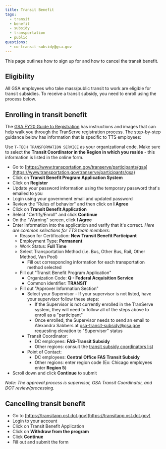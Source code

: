 ```yaml
---
title: Transit Benefit
tags:
  - transit
  - benefit
  - subsidy
  - transportation
  - public
questions:
  - co-transit-subsidy@gsa.gov
---
```


This page outlines how to sign up for and how to cancel the transit benefit.

## Eligibility

All GSA employees who take mass/public transit to work are eligible for transit subsidies. To receive a transit subsidy, you need to enroll using the process below.

## Enrolling in transit benefit

The [GSA FY20 Guide to Registration](https://www.transportation.gov/transerve/participants/gsa-fy20-guide-registration) has instructions and images that can help walk you through the TranServe registration process. The step-by-step guidance below has information that is specific to TTS employees:

Use `T-TECH TRANSFORMATION SERVICE` as your organizational code. Make sure to select the **Transit Coordinator in the Region in which you reside** - this information is listed in the online form.

- Go to [https://www.transportation.gov/transerve/participants/gsa](https://www.transportation.gov/transerve/participants/gsa)
- Click on **Transit Benefit Program Application System**
- Click on **Register**
- Update your password information using the temporary password that's emailed to you
- Login using your government email and updated password
- Review the "Rules of behavior" and then click on **I Agree**
- Click on **Transit Benefit Application**
- Select "Certify/Enroll" and click **Continue**
- On the "Warning" screen, click **I Agree**
- Enter information into the application and verify that it's correct. _Here are common selections for TTS team members:_
  - Reason for Certification: **New Transit Benefit Participant**
  - Employment Type: **Permanent**
  - Work Status: **Full Time**
  - Select Transportation Method (i.e. Bus, Other Bus, Rail, Other Method, Van Pool)
    - Fill out corresponding information for each transportation method selected
  - Fill out "Transit Benefit Program Application"
    - Organization Code: **Q - Federal Acquisition Service**
    - Common identifier: **TRANSIT**
  - Fill out "Approver Information Section"
    - Select your Supervisor - If your supervisor is not listed, have your supervisor follow these steps:
      - If the Supervisor is not currently enrolled in the TranServe system, they will need to follow all of the steps above to enroll as a "participant"
      - Once enrolled, the Supervisor needs to send an email to Alexandra Sabbers at [gsa-transit-subsidy@gsa.gov](mailto:gsa-transit-subsidy@gsa.gov) requesting elevation to "Supervisor" status
    - Transit Coordinator:
      - DC employees: **FAS-Transit Subsidy**
      - Other regions: consult the [transit subsidy coordinators list](https://insite.gsa.gov/topics/hr-pay-and-leave/benefits/transit-subsidy/transit-subsidy-coordinators)
    - Point of Contact:
      - DC employees: **Central Office FAS Transit Subsidy**
      - Other regions: enter region code (Ex: Chicago employees enter **Region 5**)
- Scroll down and click **Continue** to submit

_Note: The approval process is supervisor, GSA Transit Coordinator, and DOT review/processing._

## Cancelling transit benefit

- Go to [https://transitapp.ost.dot.gov](https://transitapp.ost.dot.gov)
- Login to your account
- Click on Transit Benefit Application
- Click on **Withdraw from the program**
- Click **Continue**
- Fill out and submit the form
